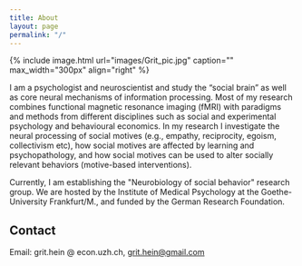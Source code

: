 ```yaml
---
title: About
layout: page
permalink: "/"
---
```

{% include image.html url="images/Grit_pic.jpg" caption="" max_width="300px" align="right" %}

I am a psychologist and neuroscientist and study the “social brain” as well as core neural mechanisms of information processing. Most of my research combines functional magnetic resonance imaging (fMRI) with paradigms and methods from different disciplines such as social and experimental psychology and behavioural economics. In my research I investigate the neural processing of social motives (e.g., empathy, reciprocity, egoism, collectivism etc), how social motives are affected by learning and psychopathology, and how social motives can be used to alter socially relevant behaviors (motive-based interventions).

Currently, I am establishing the "Neurobiology of social behavior" research group. We are hosted by the Institute of Medical Psychology at the Goethe-University Frankfurt/M., and funded by the German Research Foundation.  

## Contact

Email: grit.hein @ econ.uzh.ch, grit.hein@gmail.com  

[](mailto:grit.hein@gmail.com)